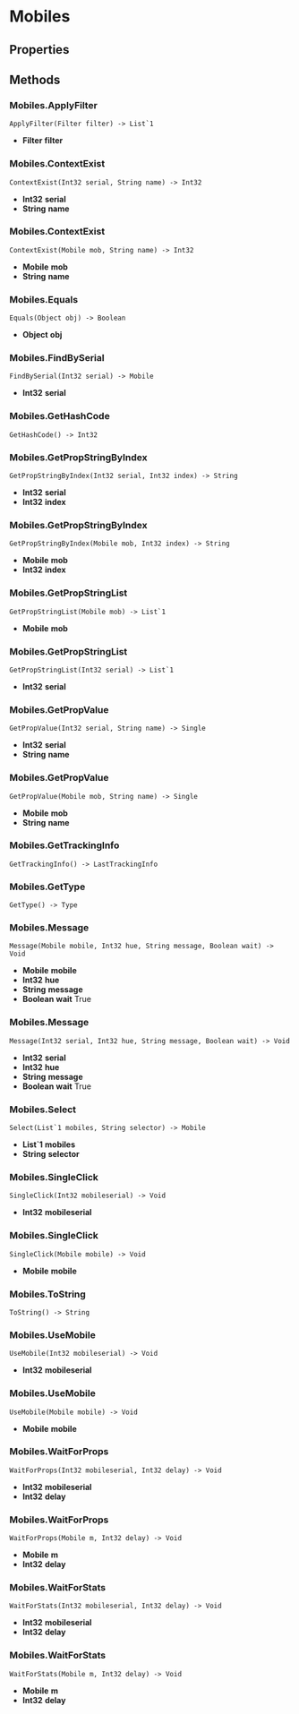 # Mobiles    

## Properties  
 
## Methods  
### Mobiles.ApplyFilter
```
ApplyFilter(Filter filter) -> List`1
```
- __Filter__ **filter**
### Mobiles.ContextExist
```
ContextExist(Int32 serial, String name) -> Int32
```
- __Int32__ **serial** 
- __String__ **name**
### Mobiles.ContextExist
```
ContextExist(Mobile mob, String name) -> Int32
```
- __Mobile__ **mob** 
- __String__ **name**
### Mobiles.Equals
```
Equals(Object obj) -> Boolean
```
- __Object__ **obj**
### Mobiles.FindBySerial
```
FindBySerial(Int32 serial) -> Mobile
```
- __Int32__ **serial**
### Mobiles.GetHashCode
```
GetHashCode() -> Int32
```
### Mobiles.GetPropStringByIndex
```
GetPropStringByIndex(Int32 serial, Int32 index) -> String
```
- __Int32__ **serial** 
- __Int32__ **index**
### Mobiles.GetPropStringByIndex
```
GetPropStringByIndex(Mobile mob, Int32 index) -> String
```
- __Mobile__ **mob** 
- __Int32__ **index**
### Mobiles.GetPropStringList
```
GetPropStringList(Mobile mob) -> List`1
```
- __Mobile__ **mob**
### Mobiles.GetPropStringList
```
GetPropStringList(Int32 serial) -> List`1
```
- __Int32__ **serial**
### Mobiles.GetPropValue
```
GetPropValue(Int32 serial, String name) -> Single
```
- __Int32__ **serial** 
- __String__ **name**
### Mobiles.GetPropValue
```
GetPropValue(Mobile mob, String name) -> Single
```
- __Mobile__ **mob** 
- __String__ **name**
### Mobiles.GetTrackingInfo
```
GetTrackingInfo() -> LastTrackingInfo
```
### Mobiles.GetType
```
GetType() -> Type
```
### Mobiles.Message
```
Message(Mobile mobile, Int32 hue, String message, Boolean wait) -> Void
```
- __Mobile__ **mobile** 
- __Int32__ **hue** 
- __String__ **message** 
- __Boolean__ **wait** True
### Mobiles.Message
```
Message(Int32 serial, Int32 hue, String message, Boolean wait) -> Void
```
- __Int32__ **serial** 
- __Int32__ **hue** 
- __String__ **message** 
- __Boolean__ **wait** True
### Mobiles.Select
```
Select(List`1 mobiles, String selector) -> Mobile
```
- __List`1__ **mobiles** 
- __String__ **selector**
### Mobiles.SingleClick
```
SingleClick(Int32 mobileserial) -> Void
```
- __Int32__ **mobileserial**
### Mobiles.SingleClick
```
SingleClick(Mobile mobile) -> Void
```
- __Mobile__ **mobile**
### Mobiles.ToString
```
ToString() -> String
```
### Mobiles.UseMobile
```
UseMobile(Int32 mobileserial) -> Void
```
- __Int32__ **mobileserial**
### Mobiles.UseMobile
```
UseMobile(Mobile mobile) -> Void
```
- __Mobile__ **mobile**
### Mobiles.WaitForProps
```
WaitForProps(Int32 mobileserial, Int32 delay) -> Void
```
- __Int32__ **mobileserial** 
- __Int32__ **delay**
### Mobiles.WaitForProps
```
WaitForProps(Mobile m, Int32 delay) -> Void
```
- __Mobile__ **m** 
- __Int32__ **delay**
### Mobiles.WaitForStats
```
WaitForStats(Int32 mobileserial, Int32 delay) -> Void
```
- __Int32__ **mobileserial** 
- __Int32__ **delay**
### Mobiles.WaitForStats
```
WaitForStats(Mobile m, Int32 delay) -> Void
```
- __Mobile__ **m** 
- __Int32__ **delay**